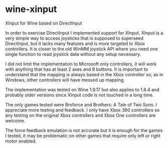 # wine-xinput
XInput for Wine based on DirectInput

In order to exercise DirectInput I implemented support for XInput. XInput is a very simple way to access joysticks that is supposed to superseed DirectInput, but it lacks many features and is more targeted to Xbox controllers. It is closer to the old WinMM joystick API where you need one single function to read joystick data without any setup necessary.

I did not limit the implementation to Microsoft only controllers, it will work with anything that has at least 2 axes and 8 buttons. It is important to understand that the mapping is always based in the Xbox controller so, as in Windows, other controllers will have messed up mapping.

The implementation was tested on Wine 1.9.17 but also applies to 1.8.4 and probably older versions since XInput code is not touched in a long time.

The only games tested were Broforce and Brothers: A Tale of Two Sons. I appreciate more testing and feedback. I only have Xbox 360 controllers so any testing on the original Xbox controllers and Xbox One controllers are welcome.

The force feedback emulation is not accurate but it is enough for the games I tested, it may be problematic on other games that require only left or right motor enabled.
